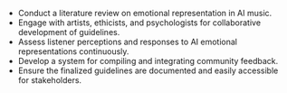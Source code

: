 - Conduct a literature review on emotional representation in AI music.
- Engage with artists, ethicists, and psychologists for collaborative development of guidelines.
- Assess listener perceptions and responses to AI emotional representations continuously.
- Develop a system for compiling and integrating community feedback.
- Ensure the finalized guidelines are documented and easily accessible for stakeholders.